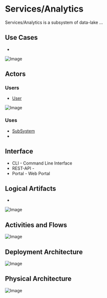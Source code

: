 # Services/Analytics

Services/Analytics is a subsystem of data-lake ...

## Use Cases

* 

![Image](./Solution/Services/Analytics/UseCases.png)

## Actors

### Users 

* [User](User)

![Image](./Solution/Services/Analytics/UserInteraction.png)

### Uses

* [SubSystem](./Solution/Services/Analytics/SubSystem-Analytics.md)
* 

## Interface

* CLI - Command Line Interface
* REST-API - 
* Portal - Web Portal

## Logical Artifacts

*

![Image](./Solution/Services/Analytics/Logical.png)

## Activities and Flows 

![Image](./Solution/Services/Analytics/Process.png)

## Deployment Architecture

![Image](./Solution/Services/Analytics/Deployment.png)

## Physical Architecture

![Image](./Solution/Services/Analytics/Physical.png)

